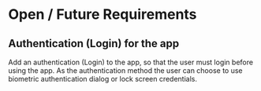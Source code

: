 # Open / Future Requirements

## Authentication (Login) for the app

Add an authentication (Login) to the app, so that the user must login before using the app. As the authentication method the user can choose to use biometric authentication dialog or lock screen credentials.